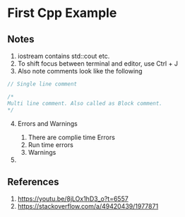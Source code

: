 # First Cpp Example

## Notes
1. iostream contains std::cout etc.
2. To shift focus between terminal and editor, use Ctrl + J
3. Also note comments look like the following

```cpp
// Single line comment

/*
Multi line comment. Also called as Block comment.
*/
```

4. Errors and Warnings
   1. There are complie time Errors
   2. Run time errors
   3. Warnings

5. 



## References
1. https://youtu.be/8jLOx1hD3_o?t=6557
2. https://stackoverflow.com/a/49420439/1977871

